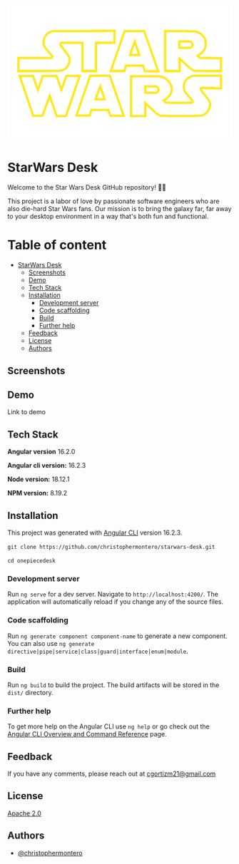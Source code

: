 <p align="center"><img src="./src/assets/star-wars-footer.webp" alt="logo"></p>

# StarWars Desk

Welcome to the Star Wars Desk GitHub repository! 🌌✨

This project is a labor of love by passionate software engineers who are also die-hard Star Wars fans. Our mission is to bring the galaxy far, far away to your desktop environment in a way that's both fun and functional.

# Table of content

- [StarWars Desk](#starwars-desk)
  - [Screenshots](#screenshots)
  - [Demo](#demo)
  - [Tech Stack](#tech-stack)
  - [Installation](#installation)
    - [Development server](#development-server)
    - [Code scaffolding](#code-scaffolding)
    - [Build](#build)
    - [Further help](#further-help)
  - [Feedback](#feedback)
  - [License](#license)
  - [Authors](#authors)

## Screenshots

## Demo

Link to demo []()

## Tech Stack

**Angular version** 16.2.0

**Angular cli version:** 16.2.3

**Node version:** 18.12.1

**NPM version:** 8.19.2

## Installation

This project was generated with [Angular CLI](https://github.com/angular/angular-cli) version 16.2.3.

`git clone https://github.com/christophermontero/starwars-desk.git`

`cd onepiecedesk`

### Development server

Run `ng serve` for a dev server. Navigate to `http://localhost:4200/`. The application will automatically reload if you change any of the source files.

### Code scaffolding

Run `ng generate component component-name` to generate a new component. You can also use `ng generate directive|pipe|service|class|guard|interface|enum|module`.

### Build

Run `ng build` to build the project. The build artifacts will be stored in the `dist/` directory.

### Further help

To get more help on the Angular CLI use `ng help` or go check out the [Angular CLI Overview and Command Reference](https://angular.io/cli) page.

## Feedback

If you have any comments, please reach out at cgortizm21@gmail.com

## License

[Apache 2.0](https://www.apache.org/licenses/LICENSE-2.0)

## Authors

- [@christophermontero](https://github.com/christophermontero)
